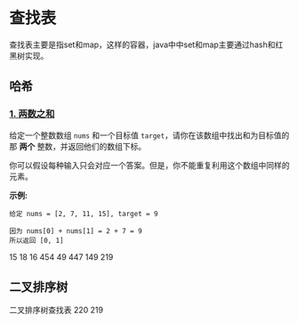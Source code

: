 # 查找表

查找表主要是指set和map，这样的容器，java中中set和map主要通过hash和红黑树实现。

## 哈希

### [1. 两数之和](https://leetcode-cn.com/problems/two-sum/)

给定一个整数数组 `nums` 和一个目标值 `target`，请你在该数组中找出和为目标值的那 **两个** 整数，并返回他们的数组下标。

你可以假设每种输入只会对应一个答案。但是，你不能重复利用这个数组中同样的元素。

**示例:**

```
给定 nums = [2, 7, 11, 15], target = 9

因为 nums[0] + nums[1] = 2 + 7 = 9
所以返回 [0, 1]
```

15
18
16
454
49
447
149
219

## 二叉排序树

二叉排序树查找表
220
219